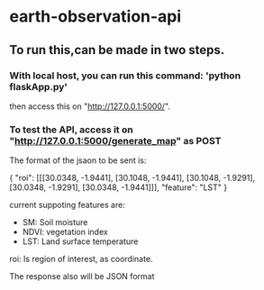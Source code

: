 # earth-observation-api

## To run this,can be made in two steps.

### With local host, you can run this command: 'python flaskApp.py'
then access this on "http://127.0.0.1:5000/".

### To test the API, access it on "http://127.0.0.1:5000/generate_map" as **POST**

The format of the jsaon to be sent is:

{
  "roi": [[[30.0348, -1.9441], [30.1048, -1.9441], [30.1048, -1.9291], [30.0348, -1.9291], [30.0348, -1.9441]]],
  "feature": "LST"
}

current suppoting features are:
- SM: Soil moisture
- NDVI: vegetation index
- LST: Land surface temperature

roi: Is region of interest, as coordinate.

The response also will be JSON format
